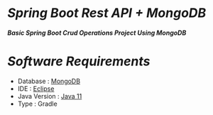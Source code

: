 # _Spring Boot Rest API + MongoDB_

_**Basic Spring Boot Crud Operations Project Using MongoDB**_

# _Software Requirements_
* Database : [MongoDB](https://www.mongodb.com/try/download/community)
* IDE : [Eclipse](https://www.eclipse.org/downloads/)
* Java Version : [Java 11](https://www.oracle.com/in/java/technologies/javase/jdk11-archive-downloads.html)
* Type : Gradle

